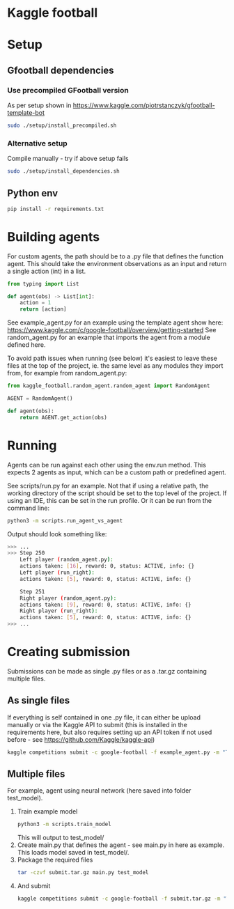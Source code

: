 # Kaggle football

# Setup

## Gfootball dependencies
### Use precompiled GFootball version
As per setup shown in https://www.kaggle.com/piotrstanczyk/gfootball-template-bot

```bash
sudo ./setup/install_precompiled.sh
```

### Alternative setup
Compile manually - try if above setup fails

```bash
sudo ./setup/install_dependencies.sh
```

## Python env

```bash
pip install -r requirements.txt
```

# Building agents
For custom agents, the path should be to a .py file that defines the function agent. This should take the environment observations as an input and return a single action (int) in a list. 
```python
from typing import List

def agent(obs) -> List[int]:
    action = 1
    return [action]   
```

See example_agent.py for an example using the template agent show here: https://www.kaggle.com/c/google-football/overview/getting-started
See random_agent.py for an example that imports the agent from a module defined here.  

To avoid path issues when running (see below) it's easiest to leave these files at the top of the project, ie. the same level as any modules they import from, for example from random_agent.py:
```python
from kaggle_football.random_agent.random_agent import RandomAgent

AGENT = RandomAgent()

def agent(obs):
    return AGENT.get_action(obs)
```


# Running
Agents can be run against each other using the env.run method. This expects 2 agents as input, which can be a custom path or predefined agent.

See scripts/run.py for an example. Not that if using a relative path, the working directory of the script should be set to the top level of the project. If using an IDE, this can be set in the run profile. Or it can be run from the command line:

```bash
python3 -m scripts.run_agent_vs_agent
```

Output should look something like:
```bash
>>> ...
>>> Step 250
    Left player (random_agent.py): 
    actions taken: [16], reward: 0, status: ACTIVE, info: {}
    Left player (run_right): 
    actions taken: [5], reward: 0, status: ACTIVE, info: {}

    Step 251
    Right player (random_agent.py): 
    actions taken: [9], reward: 0, status: ACTIVE, info: {}
    Right player (run_right): 
    actions taken: [5], reward: 0, status: ACTIVE, info: {}
>>> ...
```

# Creating submission
Submissions can be made as single .py files or as a .tar.gz containing multiple files.

## As single files
If everything is self contained in one .py file, it can either be upload manually or via the Kaggle API to submit (this is installed in the requirements here, but also requires setting up an API token if not used before - see https://github.com/Kaggle/kaggle-api)

```bash
kaggle competitions submit -c google-football -f example_agent.py -m "Test submit of example agent"
```

## Multiple files
For example, agent using neural network (here saved into folder test_model). 

1) Train example model
    ```bash
    python3 -m scripts.train_model
    ```
   This will output to test_model/
2) Create main.py that defines the agent - see main.py in here as example. This loads model saved in test_model/.
3) Package the required files
    ```bash
    tar -czvf submit.tar.gz main.py test_model
    ```
4) And submit
    ```bash
    kaggle competitions submit -c google-football -f submit.tar.gz -m "Test submit of example RL agent"
    ```
